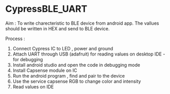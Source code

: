# CypressBLE_UART

Aim : To write charecteristic to BLE device from android app. The vallues should be written in HEX and send to BLE device.

Process :
1. Connect Cypress IC to LED , power and ground 
2. Attach UART through USB (adafruit) for reading values on desktop IDE - for debugging
3. Install android studio and open the code in debugging mode 
4. Install Capsense module on IC
5. Run the android program , find and pair to the device 
6. Use the service capsense RGB to change color and intensity
7. Read values on IDE
